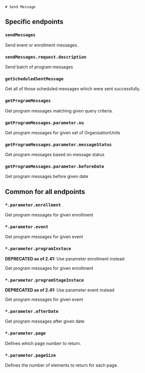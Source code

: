     # Send Message

## Specific endpoints

### `sendMessages`

Send event or enrollment messages.

### `sendMessages.request.description`

Send batch of program messages

### `getScheduledSentMessage`

Get all of those scheduled messages which were sent successfully.

### `getProgramMessages`

Get program messages matching given query criteria.

### `getProgramMessages.parameter.ou`

Get program messages for given set of OrganisationUnits

### `getProgramMessages.parameter.messageStatus`

Get program messages based on message status

### `getProgramMessages.parameter.beforeDate`

Get program messages before given date

## Common for all endpoints

### `*.parameter.enrollment`

Get program messages for given enrollment

### `*.parameter.event`

Get program messages for given event

### `*.parameter.programInstace`

**DEPRECATED as of 2.41:** Use parameter enrollment instead

Get program messages for given enrollment

### `*.parameter.programStageInstace`

**DEPRECATED as of 2.41:** Use parameter event instead

Get program messages for given event

### `*.parameter.afterDate`

Get program messages after given date

### `*.parameter.page`

Defines which page number to return.

### `*.parameter.pageSize`

Defines the number of elements to return for each page.
